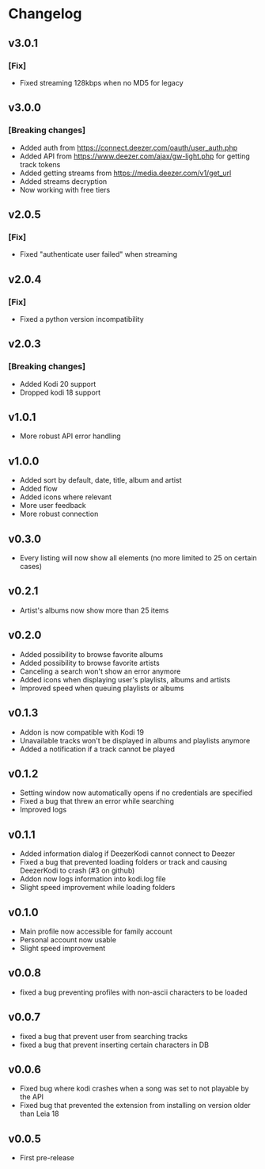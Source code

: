 # Changelog


## v3.0.1

### [Fix]

- Fixed streaming 128kbps when no MD5 for legacy


## v3.0.0

### [Breaking changes]

- Added auth from https://connect.deezer.com/oauth/user_auth.php
- Added API from https://www.deezer.com/ajax/gw-light.php for getting track tokens
- Added getting streams from https://media.deezer.com/v1/get_url
- Added streams decryption
- Now working with free tiers

## v2.0.5

### [Fix]

- Fixed "authenticate user failed" when streaming

## v2.0.4

### [Fix]

- Fixed a python version incompatibility

## v2.0.3

### [Breaking changes]

- Added Kodi 20 support
- Dropped kodi 18 support

## v1.0.1

- More robust API error handling

## v1.0.0

- Added sort by default, date, title, album and artist
- Added flow
- Added icons where relevant
- More user feedback
- More robust connection

## v0.3.0

- Every listing will now show all elements (no more limited to 25 on certain cases)

## v0.2.1

- Artist's albums now show more than 25 items

## v0.2.0

- Added possibility to browse favorite albums
- Added possibility to browse favorite artists
- Canceling a search won't show an error anymore
- Added icons when displaying user's playlists, albums and artists
- Improved speed when queuing playlists or albums

## v0.1.3

- Addon is now compatible with Kodi 19
- Unavailable tracks won't be displayed in albums and playlists anymore
- Added a notification if a track cannot be played

## v0.1.2

- Setting window now automatically opens if no credentials are specified
- Fixed a bug that threw an error while searching
- Improved logs

## v0.1.1

- Added information dialog if DeezerKodi cannot connect to Deezer
- Fixed a bug that prevented loading folders or track and causing DeezerKodi to crash (#3 on github)
- Addon now logs information into kodi.log file
- Slight speed improvement while loading folders

## v0.1.0

- Main profile now accessible for family account
- Personal account now usable
- Slight speed improvement

## v0.0.8

- fixed a bug preventing profiles with non-ascii characters to be loaded

## v0.0.7

- fixed a bug that prevent user from searching tracks
- fixed a bug that prevent inserting certain characters in DB

## v0.0.6

- Fixed bug where kodi crashes when a song was set to not playable by the API
- Fixed bug that prevented the extension from installing on version older than Leia 18

## v0.0.5

- First pre-release
